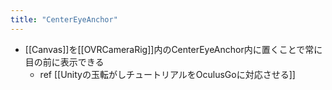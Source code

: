 ```yaml
---
title: "CenterEyeAnchor"
---
```


- [[Canvas]]を[[OVRCameraRig]]内のCenterEyeAnchor内に置くことで常に目の前に表示できる
    - ref [[Unityの玉転がしチュートリアルをOculusGoに対応させる]]
